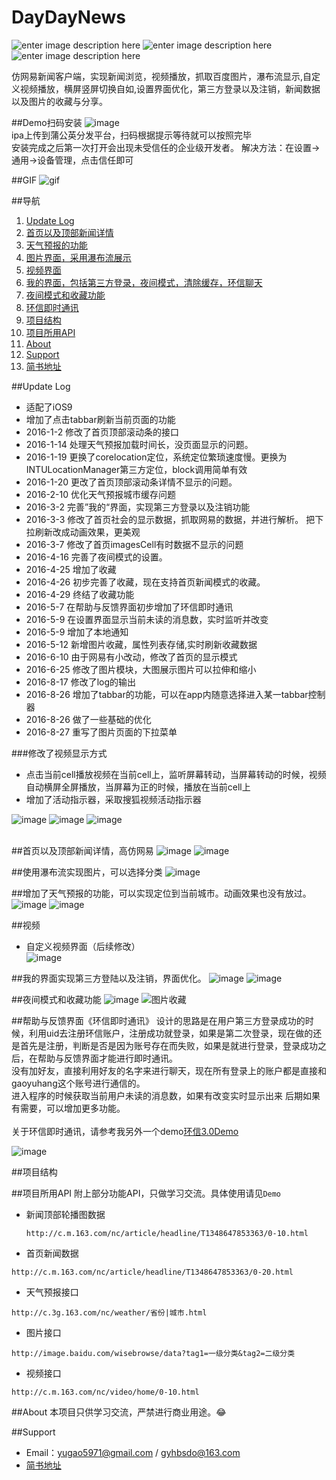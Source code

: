 # DayDayNews
![enter image description here](https://img.shields.io/badge/build-passing-red.svg)
![enter image description here](https://img.shields.io/badge/language-iOS-brightgreen.svg)
![enter image description here](https://img.shields.io/badge/platform-iOS%207.0%2B-ff69b4.svg)

仿网易新闻客户端，实现新闻浏览，视频播放，抓取百度图片，瀑布流显示,自定义视频播放，横屏竖屏切换自如,设置界面优化，第三方登录以及注销，新闻数据以及图片的收藏与分享。

##Demo扫码安装
![image](https://raw.githubusercontent.com/gaoyuhang/DayDayNews/master/photo/wcnS.png)<br>
ipa上传到蒲公英分发平台，扫码根据提示等待就可以按照完毕 <br>
安装完成之后第一次打开会出现未受信任的企业级开发者。 解决方法：在设置->通用->设备管理，点击信任即可


##GIF
![gif](https://raw.githubusercontent.com/gaoyuhang/DayDayNews/master/photo/news.gif)


##导航
1. [Update Log](https://github.com/gaoyuhang/DayDayNews#update-log)
2. [首页以及顶部新闻详情](https://github.com/gaoyuhang/DayDayNews#首页以及顶部新闻详情高仿网易) 
3. [天气预报的功能](https://github.com/gaoyuhang/DayDayNews#https://github.com/gaoyuhang/DayDayNews#增加了天气预报的功能可以实现定位到当前城市动画效果也没有放过)
4. [图片界面，采用瀑布流展示](https://github.com/gaoyuhang/DayDayNews#使用瀑布流实现图片可以选择分类)
5. [视频界面](https://github.com/gaoyuhang/DayDayNews#视频)
6. [我的界面，包括第三方登录，夜间模式，清除缓存，环信聊天](https://github.com/gaoyuhang/DayDayNews#我的界面实现第三方登陆以及注销界面优化)
 1. [夜间模式和收藏功能](https://github.com/gaoyuhang/DayDayNews#夜间模式和收藏功能)
 2. [环信即时通讯](https://github.com/gaoyuhang/DayDayNews#帮助与反馈界面环信即时通讯)
7. [项目结构](https://github.com/gaoyuhang/DayDayNews#项目结构)
8. [项目所用API](https://github.com/gaoyuhang/DayDayNews#项目所用API)
9. [About](https://github.com/gaoyuhang/DayDayNews#about)
10. [Support](https://github.com/gaoyuhang/DayDayNews#support)
 1. [简书地址](http://www.jianshu.com/users/85973c3d2045/latest_articles)


##Update Log
- 适配了iOS9<br />
- 增加了点击tabbar刷新当前页面的功能<br />
- 2016-1-2 修改了首页顶部滚动条的接口 <br />
- 2016-1-14 处理天气预报加载时间长，没页面显示的问题。<br />
- 2016-1-19 更换了corelocation定位，系统定位繁琐速度慢。更换为INTULocationManager第三方定位，block调用简单有效<br />
- 2016-1-20 更改了首页顶部滚动条详情不显示的问题。<br />
- 2016-2-10 优化天气预报城市缓存问题 <br>
- 2016-3-2  完善”我的“界面，实现第三方登录以及注销功能<br>
- 2016-3-3 修改了首页社会的显示数据，抓取网易的数据，并进行解析。 把下拉刷新改成动画效果，更美观<br>
- 2016-3-7 修改了首页imagesCell有时数据不显示的问题<br>
- 2016-4-16 完善了夜间模式的设置。<br>
- 2016-4-25 增加了收藏<br>
- 2016-4-26 初步完善了收藏，现在支持首页新闻模式的收藏。<br>
- 2016-4-29 终结了收藏功能 <br>
- 2016-5-7  在帮助与反馈界面初步增加了环信即时通讯
- 2016-5-9  在设置界面显示当前未读的消息数，实时监听并改变
- 2016-5-9  增加了本地通知
- 2016-5-12 新增图片收藏，属性列表存储,实时刷新收藏数据
- 2016-6-10 由于网易有小改动，修改了首页的显示模式 
- 2016-6-25 修改了图片模块，大图展示图片可以拉伸和缩小
- 2016-8-17 修改了log的输出
- 2016-8-26 增加了tabbar的功能，可以在app内随意选择进入某一tabbar控制器
- 2016-8-26 做了一些基础的优化
- 2016-8-27 重写了图片页面的下拉菜单


###修改了视频显示方式
- 点击当前cell播放视频在当前cell上，监听屏幕转动，当屏幕转动的时候，视频自动横屏全屏播放，当屏幕为正的时候，播放在当前cell上<br />
- 增加了活动指示器，采取搜狐视频活动指示器

![image](https://raw.githubusercontent.com/gaoyuhang/DayDayNews/master/photo/加载.png)
![image](https://raw.githubusercontent.com/gaoyuhang/DayDayNews/master/photo/播放.png)
![image](https://raw.githubusercontent.com/gaoyuhang/DayDayNews/master/photo/横屏.png)
_<br />_<br />


##首页以及顶部新闻详情，高仿网易
![image](https://raw.githubusercontent.com/gaoyuhang/DayDayNews/master/photo/newsfresh.png)
![image](https://raw.githubusercontent.com/gaoyuhang/DayDayNews/master/photo/newsdata.png)

##使用瀑布流实现图片，可以选择分类
![image](https://raw.githubusercontent.com/gaoyuhang/DayDayNews/master/photo/photo.png)

##增加了天气预报的功能，可以实现定位到当前城市。动画效果也没有放过。
![image](https://raw.githubusercontent.com/gaoyuhang/DayDayNews/master/photo/detail.png)
![image](https://raw.githubusercontent.com/gaoyuhang/DayDayNews/master/photo/weather.PNG)

##视频
- 自定义视频界面（后续修改）<br>
![image](https://raw.githubusercontent.com/gaoyuhang/DayDayNews/master/photo/video.png)


##我的界面实现第三方登陆以及注销，界面优化。
![image](https://raw.githubusercontent.com/gaoyuhang/DayDayNews/master/photo/login.png)
![image](https://raw.githubusercontent.com/gaoyuhang/DayDayNews/master/photo/me.png)


##夜间模式和收藏功能
![image](https://raw.githubusercontent.com/gaoyuhang/DayDayNews/master/photo/yejian.png)
![图片收藏](https://raw.githubusercontent.com/gaoyuhang/DayDayNews/master/photo/photocollect.png)

##帮助与反馈界面《环信即时通讯》
设计的思路是在用户第三方登录成功的时候，利用uid去注册环信账户，注册成功就登录，如果是第二次登录，现在做的还是首先是注册，判断是否是因为账号存在而失败，如果是就进行登录，登录成功之后，在帮助与反馈界面才能进行即时通讯。 <br>
没有加好友，直接利用好友的名字来进行聊天，现在所有登录上的账户都是直接和gaoyuhang这个账号进行通信的。<br>
进入程序的时候获取当前用户未读的消息数，如果有改变实时显示出来
后期如果有需要，可以增加更多功能。<br><br>
关于环信即时通讯，请参考我另外一个demo[环信3.0Demo](https://github.com/gaoyuhang/HuanXinTest) <br>

![image](https://raw.githubusercontent.com/gaoyuhang/DayDayNews/master/photo/chat.png)


##项目结构

##项目所用API
附上部分功能API，只做学习交流。具体使用请见`Demo`
- 新闻顶部轮播图数据
  ```
  http://c.m.163.com/nc/article/headline/T1348647853363/0-10.html
  ```
- 首页新闻数据
 ```
 http://c.m.163.com/nc/article/headline/T1348647853363/0-20.html
 ```
- 天气预报接口
 ```
 http://c.3g.163.com/nc/weather/省份|城市.html
 ```
- 图片接口
 ```
 http://image.baidu.com/wisebrowse/data?tag1=一级分类&tag2=二级分类
 ```
- 视频接口
 ```
 http://c.m.163.com/nc/video/home/0-10.html
 ```

##About
本项目只供学习交流，严禁进行商业用途。:joy:

##Support
- Email：yugao5971@gmail.com / gyhbsdo@163.com
- [简书地址](http://www.jianshu.com/users/85973c3d2045/latest_articles)






